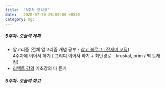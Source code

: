 ```yaml
---
title:  "5주차 모각코"
date:   2020-07-20 20:00:00 +0530
category: mgc
---
```



##### 5주차- 오늘의 계획
  - 알고리즘 (전체 알고리즘 개념 공부 - [참고 블로그 : 잔재미 코딩](https://www.fun-coding.org/Chapter12-bubblesorting.html))  
  4주차에 이어서 하기 ( 그리디 이어서 하기 + 최단경로 - kruskal, prim / 백 트래킹)    
  - [리액트 강의](https://www.inflearn.com/roadmaps/331)  기초강의 다 듣기


##### 5주차- 오늘의 회고
